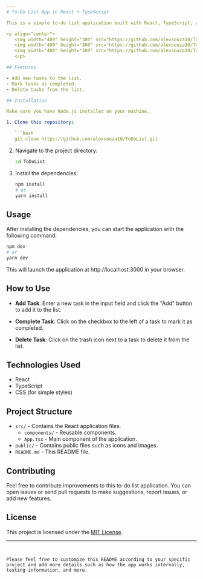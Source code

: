 ```yaml
---
# To-Do List App in React + TypeScript

This is a simple to-do list application built with React, TypeScript, and CSS, allowing users to add, complete, and delete tasks.

<p align="center">
   <img width="400" height="300" src="https://github.com/alexsouza10/ToDoList/blob/main/src/assets/to_readme/Img1.png">
   <img width="400" height="300" src="https://github.com/alexsouza10/ToDoList/blob/main/src/assets/to_readme/Img2.png">
   <img width="400" height="300" src="https://github.com/alexsouza10/ToDoList/blob/main/src/assets/to_readme/Img3.png">
   </p>

## Features

- Add new tasks to the list.
- Mark tasks as completed.
- Delete tasks from the list.

## Installation

Make sure you have Node.js installed on your machine.

1. Clone this repository:

   ```bash
   git clone https://github.com/alexsouza10/ToDoList.git
   ```

2. Navigate to the project directory:

   ```bash
   cd ToDoList
   ```

3. Install the dependencies:

   ```bash
   npm install
   # or
   yarn install
   ```

## Usage

After installing the dependencies, you can start the application with the following command:

```bash
npm dev
# or
yarn dev
```

This will launch the application at http://localhost:3000 in your browser.

## How to Use

- **Add Task**: Enter a new task in the input field and click the "Add" button to add it to the list.

- **Complete Task**: Click on the checkbox to the left of a task to mark it as completed.

- **Delete Task**: Click on the trash icon next to a task to delete it from the list.

## Technologies Used

- React
- TypeScript
- CSS (for simple styles)

## Project Structure

- `src/` - Contains the React application files.
  - `components/` - Reusable components.
  - `App.tsx` - Main component of the application.
- `public/` - Contains public files such as icons and images.
- `README.md` - This README file.

## Contributing

Feel free to contribute improvements to this to-do list application. You can open issues or send pull requests to make suggestions, report issues, or add new features.

## License

This project is licensed under the [MIT License](LICENSE).

---
```


Please feel free to customize this README according to your specific project and add more details such as how the app works internally, testing information, and more.

